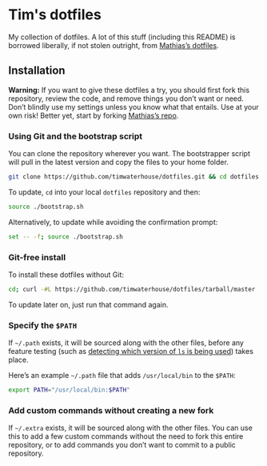 # Tim's dotfiles

My collection of dotfiles.  A lot of this stuff (including this README) is borrowed liberally, if not stolen outright, from [Mathias’s dotfiles](https://github.com/mathiasbynens/dotfiles).

## Installation

**Warning:** If you want to give these dotfiles a try, you should first fork this repository, review the code, and remove things you don’t want or need. Don’t blindly use my settings unless you know what that entails. Use at your own risk!  Better yet, start by forking [Mathias’s repo](https://github.com/mathiasbynens/dotfiles).

### Using Git and the bootstrap script

You can clone the repository wherever you want. The bootstrapper script will pull in the latest version and copy the files to your home folder.

```bash
git clone https://github.com/timwaterhouse/dotfiles.git && cd dotfiles && source ./bootstrap.sh
```

To update, `cd` into your local `dotfiles` repository and then:

```bash
source ./bootstrap.sh
```

Alternatively, to update while avoiding the confirmation prompt:

```bash
set -- -f; source ./bootstrap.sh
```

### Git-free install

To install these dotfiles without Git:

```bash
cd; curl -#L https://github.com/timwaterhouse/dotfiles/tarball/master | tar -xzv --strip-components 1 --exclude={README.md,bootstrap.sh,LICENSE-MIT.txt}
```

To update later on, just run that command again.

### Specify the `$PATH`

If `~/.path` exists, it will be sourced along with the other files, before any feature testing (such as [detecting which version of `ls` is being used](https://github.com/mathiasbynens/dotfiles/blob/aff769fd75225d8f2e481185a71d5e05b76002dc/.aliases#L21-26)) takes place.

Here’s an example `~/.path` file that adds `/usr/local/bin` to the `$PATH`:

```bash
export PATH="/usr/local/bin:$PATH"
```

### Add custom commands without creating a new fork

If `~/.extra` exists, it will be sourced along with the other files. You can use this to add a few custom commands without the need to fork this entire repository, or to add commands you don’t want to commit to a public repository.

